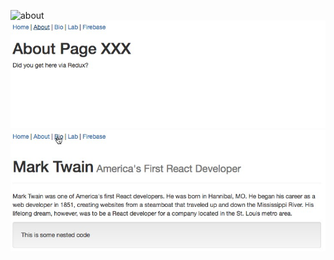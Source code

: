 ![about](img/screenshot_starter4.png)
![about](img/screenshot_about.png)
![bio](img/screenshot_bio.png)